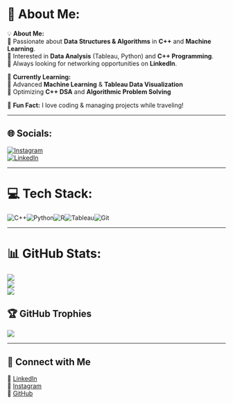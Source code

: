 # 💫 About Me:
💡 **About Me:**  
🔹 Passionate about **Data Structures & Algorithms** in **C++** and **Machine Learning**.  
🔹 Interested in **Data Analysis** (Tableau, Python) and **C++ Programming**.  
🔹 Always looking for networking opportunities on **LinkedIn**.  

🚀 **Currently Learning:**  
🔹 Advanced **Machine Learning** & **Tableau Data Visualization**  
🔹 Optimizing **C++ DSA** and **Algorithmic Problem Solving**  

🎒 **Fun Fact:** I love coding & managing projects while traveling!  

---

## 🌐 Socials:
[![Instagram](https://img.shields.io/badge/Instagram-%23E4405F.svg?logo=Instagram&logoColor=white)](https://www.instagram.com/ayushmaan.joshi1/)  
[![LinkedIn](https://img.shields.io/badge/LinkedIn-%230077B5.svg?logo=linkedin&logoColor=white)](https://www.linkedin.com/in/ayushmaanjoshi25802/)  

---

# 💻 Tech Stack:
![C++](https://img.shields.io/badge/c++-%2300599C.svg?style=for-the-badge&logo=c%2B%2B&logoColor=white)![Python](https://img.shields.io/badge/python-3670A0?style=for-the-badge&logo=python&logoColor=ffdd54)![R](https://img.shields.io/badge/r-%23276DC3.svg?style=for-the-badge&logo=r&logoColor=white)![Tableau](https://img.shields.io/badge/Tableau-%23E97627.svg?style=for-the-badge&logo=Tableau&logoColor=white)![Git](https://img.shields.io/badge/git-%23F05033.svg?style=for-the-badge&logo=git&logoColor=white)  

---

# 📊 GitHub Stats:
![](https://github-readme-stats.vercel.app/api?username=AyushmaanJoshi&theme=dark&hide_border=false&include_all_commits=true&count_private=true)  
![](https://github-readme-streak-stats.herokuapp.com/?user=AyushmaanJoshi&theme=dark&hide_border=false)  
![](https://github-readme-stats.vercel.app/api/top-langs/?username=AyushmaanJoshi&theme=dark&hide_border=false&include_all_commits=true&count_private=true&layout=compact)  

## 🏆 GitHub Trophies
![](https://github-profile-trophy.vercel.app/?username=AyushmaanJoshi&theme=dark&no-frame=false&no-bg=true&margin-w=4)  

---

## 🔗 Connect with Me  
📌 [LinkedIn](https://www.linkedin.com/in/ayushmaanjoshi25802/)  
📌 [Instagram](https://www.instagram.com/ayushmaan.joshi1/)  
📌 [GitHub](https://github.com/AyushmaanJoshi)  
